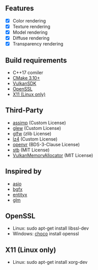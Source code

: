 ## Features
- [x] Color rendering
- [x] Texture rendering
- [x] Model rendering
- [x] Diffuse rendering
- [x] Transparency rendering

## Build requirements
* C++17 comiler
* [CMake 3.10+](https://cmake.org/)
* [VulkanSDK](https://vulkan.lunarg.com/)
* [OpenSSL](https://www.openssl.org)
* [X11 (Linux only)](https://www.x.org/wiki/)

## Third-Party
* [assimp](https://github.com/assimp/assimp) (Custom License)
* [glew](https://github.com/nigels-com/glew) (Custom License)
* [glfw](https://github.com/glfw/glfw) (zlib License)
* [lz4](https://github.com/lz4/lz4) (Custom License)
* [openvr](https://github.com/ValveSoftware/openvr) (BDS-3-Clause License)
* [stb](https://github.com/nothings/stb) (MIT License)
* [VulkanMemoryAllocator](https://github.com/GPUOpen-LibrariesAndSDKs/VulkanMemoryAllocator) (MIT License)

## Inspired by
* [asio](https://github.com/chriskohlhoff/asio)
* [bgfx](https://github.com/bkaradzic/bgfx/)
* [entityx](https://github.com/alecthomas/entityx/)
* [glm](https://github.com/g-truc/glm)

## OpenSSL
* Linux: sudo apt-get install libssl-dev
* Windows: [choco](https://chocolatey.org) install openssl

## X11 (Linux only)
* Linux: sudo apt-get install xorg-dev
